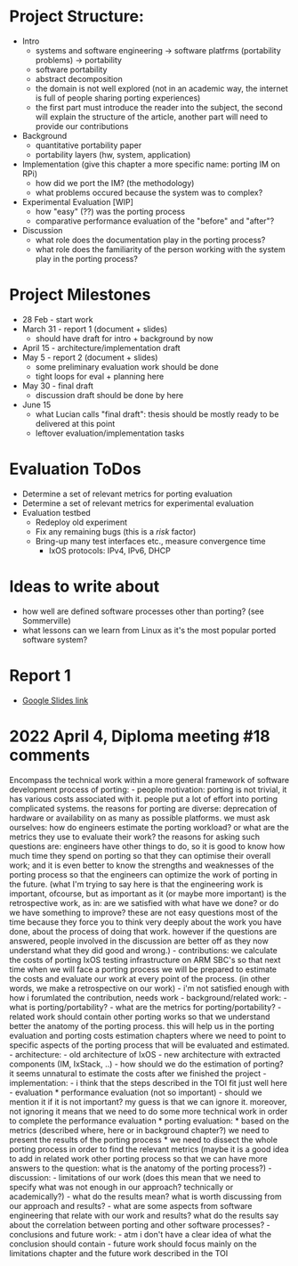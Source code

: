 # Project Structure:

- Intro
  + systems and software engineering -> software platfrms (portability problems) -> portability
  + software portability
  + abstract decomposition
  + the domain is not well explored (not in an academic way, the internet is full of people sharing porting experiences)
  + the first part must introduce the reader into the subject, the second will explain the structure of the article, another part will need to provide our contributions
- Background
  + quantitative portability paper
  + portability layers (hw, system, application)
- Implementation (give this chapter a more specific name: porting IM on RPi)
  + how did we port the IM? (the methodology)
  + what problems occured because the system was to complex?
- Experimental Evaluation [WIP]
  + how "easy" (??) was the porting process
  + comparative performance evaluation of the "before" and "after"?
- Discussion
  + what role does the documentation play in the porting process?
  + what role does the familiarity of the person working with the system play in the porting process?

# Project Milestones

- 28 Feb - start work
- March 31 - report 1 (document + slides)
  - should have draft for intro + background by now
- April 15 - architecture/implementation draft
- May 5 - report 2 (document + slides)
  - some preliminary evaluation work should be done
  - tight loops for eval + planning here
- May 30 - final draft
  - discussion draft should be done by here
- June 15
  - what Lucian calls "final draft": thesis should be mostly ready to
    be delivered at this point
  - leftover evaluation/implementation tasks

# Evaluation ToDos

- Determine a set of relevant metrics for porting evaluation
- Determine a set of relevant metrics for experimental evaluation
- Evaluation testbed
  - Redeploy old experiment
  - Fix any remaining bugs (this is a *risk* factor)
  - Bring-up many test interfaces etc., measure convergence time
	- IxOS protocols: IPv4, IPv6, DHCP

# Ideas to write about

- how well are defined software processes other than porting? (see Sommerville)
- what lessons can we learn from Linux as it's the most popular ported software system?

# Report 1

- [Google Slides link](https://docs.google.com/presentation/d/15sXp6gKmoUbNaJJearsRxT79vbwc3U4E/edit?usp=sharing&ouid=102915141630231344771&rtpof=true&sd=true)
# 2022 April 4, Diploma meeting #18 comments
Encompass the technical work within a more general framework of
software development process of porting:
	- people motivation: porting is not trivial, it has various costs
	associated with it. people put a lot of effort into porting complicated
	systems. the reasons for porting are diverse: deprecation of hardware
	or availability on as many as possible platforms. we must ask ourselves:
	how do engineers estimate the porting workload? or what are the metrics
	they use to evaluate their work? the reasons for asking such questions
	are: engineers have other things to do, so it is good to know how much
	time they spend on porting so that they can optimise their overall work;
	and it is even better to know the strengths and weaknesses of the
	porting process so that the engineers can optimize the work of porting
	in the future. (what I'm trying to say here is that the engineering
	work is important, ofcourse, but as important as it (or maybe more
	important) is the retrospective work, as in: are we satisfied with what
	have we done? or do we have something to improve? these are not easy
	questions most of the time because they force you to think very deeply
	about the work you have done, about the process of doing that work.
	however if the questions are answered, people involved in the discussion
	are better off as they now understand what they did good and wrong.)
	- contributions: we calculate the costs of porting IxOS testing
	infrastructure on ARM SBC's so that next time when we will face a
	porting process we will be prepared to estimate the costs and evaluate
	our work at every point of the process. (in other words, we make a
	retrospective on our work) - i'm not satisfied enough with how i
	forumlated the contribution, needs work
	- background/related work:
		- what is porting/portability?
		- what are the metrics for porting/portability?
		- related work should contain other porting works so that we
		understand better the anatomy of the porting process. this will
		help us in the porting evaluation and porting costs estimation
		chapters where we need to point to specific aspects of the
		porting process that will be evaluated and estimated.
	- architecture:
		- old architecture of IxOS
		- new architecture with extracted components (IM, IxStack, ..)
		- how should we do the estimation of porting? it seems
		unnatural to estimate the costs after we finished the project
	- implementation:
		- i think that the steps described in the TOI fit just well here
	- evaluation
		* performance evaluation (not so important) - should we mention
		it if it is not important? my guess is that we can ignore it.
		moreover, not ignoring it means that we need to do some more
		technical work in order to complete the performance evaluation
		* porting evaluation:
			* based on the metrics (described where, here or in
			background chapter?) we need to present the results of
			the porting process
			* we need to dissect the whole porting process in order
			to find the relevant metrics (maybe it is a good idea
			to add in related work other porting process so that we
			can have more answers to the question: what is the
			anatomy of the porting process?)
	- discussion:
		- limitations of our work (does this mean that we need to
		specify what was not enough in our approach? technically or
		academically?)
		- what do the results mean? what is worth discussing from our
		approach and results?
		- what are some aspects from software engineering that relate
		with our work and results? what do the results say about the
		correlation between porting and other software processes?
	- conclusions and future work:
		- atm i don't have a clear idea of what the conclusion should
		contain
		- future work should focus mainly on the limitations chapter and
		the future work described in the TOI
